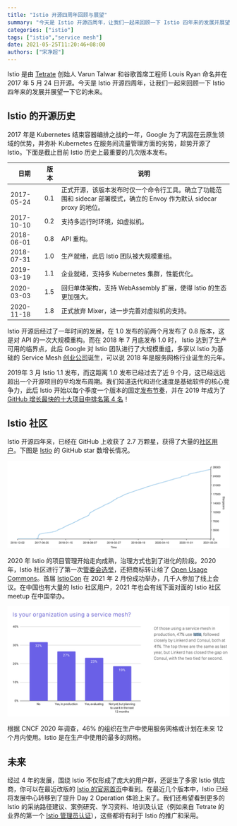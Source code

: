 ```yaml
---
title: "Istio 开源四周年回顾与展望"
summary: "今天是 Istio 开源四周年，让我们一起来回顾一下 Istio 四年来的发展并展望一下它的未来。"
categories: ["istio"]
tags: ["istio","service mesh"]
date: 2021-05-25T11:20:46+08:00
authors: ["宋净超"]
---
```


Istio 是由 [Tetrate](https://tetrate.io/) 创始人 Varun Talwar 和谷歌首席工程师 Louis Ryan 命名并在 2017 年 5 月 24 日开源。今天是 Istio 开源四周年，让我们一起来回顾一下 Istio 四年来的发展并展望一下它的未来。

## Istio 的开源历史

2017 年是 Kubernetes 结束容器编排之战的一年，Google 为了巩固在云原生领域的优势，并弥补 Kubernetes 在服务间流量管理方面的劣势，趁势开源了 Istio。下面是截止目前 Istio 历史上最重要的几次版本发布。

| **日期**   | 版本 | 说明                                                         |
| ---------- | ---- | ------------------------------------------------------------ |
| 2017-05-24 | 0.1  | 正式开源，该版本发布时仅一个命令行工具。确立了功能范围和 sidecar 部署模式，确立的 Envoy 作为默认 sidecar proxy 的地位。 |
| 2017-10-10 | 0.2  | 支持多运行时环境，如虚拟机。                                 |
| 2018-06-01 | 0.8  | API 重构。                                                   |
| 2018-07-31 | 1.0  | 生产就绪，此后 Istio 团队被大规模重组。                      |
| 2019-03-19 | 1.1  | 企业就绪，支持多 Kubernetes 集群，性能优化。                 |
| 2020-03-03 | 1.5  | 回归单体架构，支持 WebAssembly 扩展，使得 Istio 的生态更加强大。 |
| 2020-11-18 | 1.8  | 正式放弃 Mixer，进一步完善对虚拟机的支持。                   |

Istio 开源后经过了一年时间的发展，在 1.0 发布的前两个月发布了 0.8 版本，这是对 API 的一次大规模重构。而在 2018 年 7 月底发布 1.0 时， Istio 达到了生产可用的临界点，此后 Google 对 Istio 团队进行了大规模重组，多家以 Istio 为基础的 Service Mesh [创业公司](https://istio.io/latest/about/ecosystem/#providers)诞生，可以说 2018 年是服务网格行业诞生的元年。

2019年 3 月 Istio 1.1 发布，而这距离 1.0 发布已经过去了近 9 个月，这已经远远超出一个开源项目的平均发布周期。我们知道迭代和进化速度是基础软件的核心竞争力，此后 Istio 开始以每个季度一个版本的固定[发布节奏](https://istio.io/v1.7/about/release-cadence/)，并在 2019 年成为了 [GitHub 增长最快的十大项目中排名第 4 名](https://octoverse.github.com/#fastest-growing-oss-projects-by-contributors)！

## Istio 社区

Istio 开源四年来，已经在 GitHub 上收获了 2.7 万颗星，获得了大量的[社区用户](https://istio.io/latest/about/case-studies/)。下图是 [Istio](https://github.com/istio/istio) 的 GitHub star 数增长情况。

![](008i3skNly1gqtm7n2hm1j31me0n2tag.jpg)

2020 年 Istio 的项目管理开始走向成熟，治理方式也到了进化的阶段。2020 年，Istio 社区进行了第一次[管委会选举](https://istio.io/latest/blog/2020/steering-election-results/)，还把商标转让给了 [Open Usage Commons](https://istio.io/latest/blog/2020/open-usage/)。首届 [IstioCon](https://events.istio.io/istiocon-2021/) 在 2021 年 2 月份成功举办，几千人参加了线上会议。在中国也有大量的 Istio 社区用户，2021 年也会有线下面对面的 Istio 社区 meetup 在中国举办。

![](008i3skNly1gquicfqg14j31lw0smwl2.jpg)

根据 CNCF 2020 年调查，46% 的组织在生产中使用服务网格或计划在未来 12 个月内使用。Istio 是在生产中使用的最多的网格。

## 未来

经过 4 年的发展，围绕 Istio 不仅形成了庞大的用户群，还诞生了多家 Istio 供应商，你可以在最近改版的 [Istio 的官网首页](https://istio.io)中看到。在最近几个版本中，Istio 已经将发展中心转移到了提升 Day 2 Operation 体验上来了。我们还希望看到更多的 Istio 的采纳路径建议、案例研究、学习资料、培训及认证（例如来自 Tetrate 的业界的第一个 [Istio 管理员认证](https://academy.tetrate.io/courses/certified-istio-administrator)），这些都将有利于 Istio 的推广和采用。

